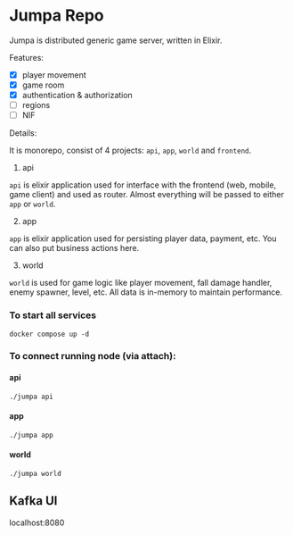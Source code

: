 # Jumpa Repo

Jumpa is distributed generic game server, written in Elixir.

Features:

- [x] player movement
- [x] game room
- [x] authentication & authorization
- [ ] regions
- [ ] NIF

Details:

It is monorepo, consist of 4 projects: `api`, `app`, `world` and `frontend`.

1. api

`api` is elixir application used for interface with the frontend (web, mobile, game client) and used as router. Almost everything will be passed to either `app` or `world`.

2. app

`app` is elixir application used for persisting player data, payment, etc. You can also put business actions here.

3. world

`world` is used for game logic like player movement, fall damage handler, enemy spawner, level, etc. All data is in-memory to maintain performance.

### To start all services

```
docker compose up -d
```

### To connect running node (via attach):

#### api

```
./jumpa api
```

#### app

```
./jumpa app
```

#### world

```
./jumpa world
```

## Kafka UI

localhost:8080
